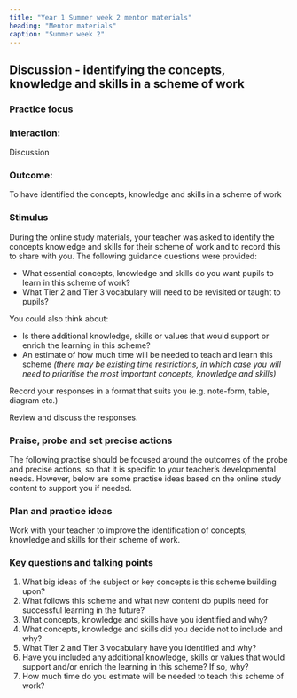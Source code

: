 ```yaml
---
title: "Year 1 Summer week 2 mentor materials"
heading: "Mentor materials"
caption: "Summer week 2"
---
```



## Discussion - identifying the concepts, knowledge and skills in a scheme of work

### Practice focus

### Interaction: 

Discussion

### Outcome: 

To have identified the concepts, knowledge and skills in a scheme of work

### Stimulus

During the online study materials, your teacher was asked to identify the concepts knowledge and skills for their scheme of work and to record this to share with you. The following guidance questions were provided:

- What essential concepts, knowledge and skills do you want pupils to learn in this scheme of work?
- What Tier 2 and Tier 3 vocabulary will need to be revisited or taught to pupils?

You could also think about:

- Is there additional knowledge, skills or values that would support or enrich the learning in this scheme?
- An estimate of how much time will be needed to teach and learn this scheme _(there may be existing time restrictions, in which case you will need to prioritise the most important concepts, knowledge and skills)_ 

Record your responses in a format that suits you (e.g. note-form, table, diagram etc.)

Review and discuss the responses.

### Praise, probe and set precise actions

The following practise should be focused around the outcomes of the probe and precise actions, so that it is specific to your teacher’s developmental needs. However, below are some practise ideas based on the online study content to support you if needed.

### Plan and practice ideas

Work with your teacher to improve the identification of concepts, knowledge and skills for their scheme of work.

### Key questions and talking points

1. What big ideas of the subject or key concepts is this scheme building upon?
2. What follows this scheme and what new content do pupils need for successful learning in the future?
3. What concepts, knowledge and skills have you identified and why?
4. What concepts, knowledge and skills did you decide not to include and why?
5. What Tier 2 and Tier 3 vocabulary have you identified and why?
6. Have you included any additional knowledge, skills or values that would support and/or enrich the learning in this scheme? If so, why?
7. How much time do you estimate will be needed to teach this scheme of work?

